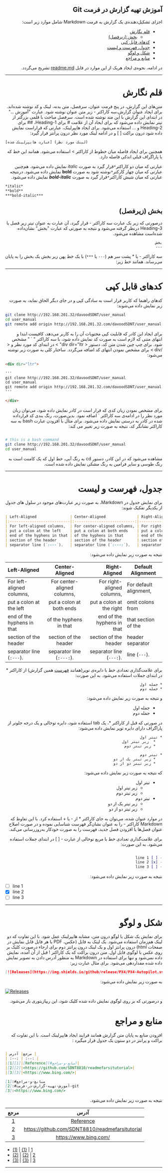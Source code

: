 <!-- markdownlint-disable MD041 MD033 -->

<div dir="rtl">

## آموزش تهیه گزارش در فرمت Git

 اجزای تشکیل‌دهنده‌ی یک گزارش به فرمت Markdown شامل موارد زیر است:

- [قلم نگارش](#قلم-نگارش)
  - [بخش (زیرفصل)](#بخش-زیرفصل)
- [کدهای قابل کپی](#کدهای-قابل-کپی)
- [جدول، فهرست و لیست](#جدول-فهرست-و-لیست)
- [شکل و لوگو](#شکل-و-لوگو)
- [منابع و مراجع](#منابع-و-مراجع)

در ادامه، نحوه‌ی ایجاد هریک از این موارد در فایل [readme.md](http://192.168.201.32/davoodSDNT/user_manual/-/blob/main/README.md) تشریح می‌گردد.

---

# قلم نگارش

متن‌های این گزارش، در پنج فرمت عنوان، سرفصل، متن بدنه، لینک و کد نوشته شده‌اند. برای ایجاد عنوان گزارش،سه کاراکتر - زیر متن عنوان نوشته شود.  عبارت "آموزش ..." در ابتدای این گزارش با این متد نوشته شده است. سرفصل مباحث با قلمی بزرگتر از تیتر نمایش داده می‌شود که برای ایجاد آن از علامت # برای Heading-1، ## برای Heading-2 و ... استفاده می‌شود.
برای ایجاد هایپرلینک، عبارتی که قرار‌است نمایش داده شود درون براکت [ ] و در ادامه لینک مورد نظر درون پرانتز قرار گیرد:

</div>

<div dir="ltr">

```[عبارت هایپرلینک شده] (لینک مورد نظر)```

</div>

<div dir="rtl">

>
همچنین برای ایجاد فاصله میان خطوط از کاراکتر > استفاده می‌شود. همانند این خط که با پاراگراف قبلی اندکی فاصله دارد.

عبارتی که میان دو کاراکتر`*`قرار گیرد به صورت *italic* نمایش داده می‌شود. هم‌چنین عبارتی که میان چهار کارکتر`*`نوشته شود به صورت **bold** نمایش داده می‌شود. درنتیجه عبارتی که میان شیش کاراکتر`*`قرار گیرد به‌ صورت ***bold-italic*** نمایش داده می‌شود.


</div>

<div dir="ltr">

```markdown
*italic*
**bold**
***bold-italic***
```

</div>

<div dir="rtl">

## بخش (زیرفصل)

درصورتی که زیر یک عبارت سه کاراکتر - قرار گیرد، آن عبارت به عنوان تیتر زیر فصل یا Heading-3 درنظر گرفته می‌شود و نتیجه به صورتی که عبارت "بخش" نشان‌داده شده‌است مشاهده‌ می‌شود.

```text
بخش
---
```

سه کاراکتر - یا * پشت سر هم (`---` یا `***`)  با یک خط پهن زیر بخش یک بخش را به پایان می‌رساند. همانند خط زیر:

---

# کدهای قابل کپی

کدهای راهنما که کاربر قرار است به سادگی کپی و در جای دیگر الحاق نماید، به صورت زیر نمایش داده می‌شوند:

</div>

<div dir="ltr">

```bash
git clone http://192.168.201.32/davoodSDNT/user_manual
cd user_manual
git remote add origin http://192.168.201.32.com/davoodSDNT/user_manual.git
```

</div>

<div dir="rtl">

برای ایجاد این کادر که قابلیت کپی محتویات آن را به کاربر می‌دهد، کافیست ابتدا و انتهای متنی که لازم است به صورت کد نمایش داده شود، با سه کاراکتر " ` " مشخص شود. برای چپ چین شدن متن کد، دستور < div dir="ltr" > در ابتدای کد مورد نظر و < /div > برای مشخص نمودن انتهای کد اضافه می‌گردد. ساختار کلی به صورت زیر نوشته می‌شود:

</div>

<div dir="ltr">

```markdown
<div dir="ltr">

'''
git clone http://192.168.201.32/davoodSDNT/user_manual
cd user_manual
git remote add origin http://192.168.201.32.com/davoodSDNT/user_manual.git
'''

</div>
```

</div>

<div dir="rtl">

برای مشخص نمودن زبان کدی که قرار است در کادر نمایش داده شود، می‌توان زبان مورد نظر را در ادامه‌ی سه کاراکتر ` اضافه نمود. بدین‌صورت، رنگ بندی کد قرارداده شده در کادر به درستی نمایش داده می‌شود. برای مثال با افزودن عبارت bash به سه کاراکتر نشانگر کد، نتیجه به صورت زیر تغییر می کند:

</div>

<div dir="ltr">

```bash

# this is a bash command
git clone http://192.168.201.32/davoodSDNT/user_manual
cd user_manual
```

</div>

<div dir="rtl">

مشاهده می‌شود که در این کادر، دستور cd به رنگ آبی، خط اول که یک کامنت است به رنگ طوسی و سایر فرامین به رنگ مشکی نمایش داده شده است.

---

# جدول، فهرست و لیست

برای نمایش جدول در Markdown، به صورت زیر عبارت‌های موجود در سلول های جدول از یکدیگر تفکیک شوند:

</div>

<div dir="ltr">

```Markdown
| Left-Aligned               | Center-Aligned              | Right-Aligned              | Default Alignment      |
|:---------------------------|:---------------------------:|---------------------------:|------------------------|
| For left-aligned columns,  | For center-aligned columns, | For right-aligned columns, | For default alignment, |
| put a colon at the left    | put a colon at both ends    | put a colon at the right   | omit colons from       |
| end of the hyphens in that | of the hyphens in that      | end of the hyphens in that | that section of the    |
| section of the header      | section of the header       | section of the header      | header separator       |
| separator line (`:---`).   | separator line (`:---:`).   | separator line (`---:`).   | line (`---`).          |
```

</div>

<div dir="rtl">

نتیجه به صورت زیر نمایش داده می‌شود:

</div>

<div dir="ltr">

| Left-Aligned               | Center-Aligned              | Right-Aligned              | Default Alignment      |
|:---------------------------|:---------------------------:|---------------------------:|------------------------|
| For left-aligned columns,  | For center-aligned columns, | For right-aligned columns, | For default alignment, |
| put a colon at the left    | put a colon at both ends    | put a colon at the right   | omit colons from       |
| end of the hyphens in that | of the hyphens in that      | end of the hyphens in that | that section of the    |
| section of the header      | section of the header       | section of the header      | header separator       |
| separator line (`:---`).   | separator line (`:---:`).   | separator line (`---:`).   | line (`---`).          |

</div>

<div dir="rtl">

برای علامت‌گذاری تعدادی خط با دایره‌ی توپر(همانند [فهرست](#آموزش-تهیه-گزارش-در-فرمت-git) همین گزارش) از کاراکتر * در ابتدای جملات استفاده می‌شود. به این صورت:

```text
* جمله اول
* جمله دوم
```

و نتیجه به صورت زیر نمایش داده می‌شود:

- جمله اول
- جمله دوم

در صورتی که قبل از کاراکتر *، یک tab استفاده شود، دایره توخالی و یک درجه جلوتر از پاراگراف دارای دایره توپر نمایش داده می‌شود:

```text
* تیتر اول
   *  زیر تیتر اول
   * زیر تیتر دوم

* تیتر دوم
   * زیر تیتر یک از دو
   * زیر تیتر دو از دو
```

که نتیجه به صورت زیر نمایش داده می‌شود:

- تیتر اول
  - زیر تیتر اول
  - زیر تیتر دوم
- تیتر دوم
  - زیر تیتر یک از دو
  - زیر تیتر دو از دو

در موارد عنوان شده، می‌توان به جای کاراکتر * از - یا + استفاده کرد. با این تفاوط که Markdown کاراکتر - را به عنوان نشان‌گر فهرست شناسایی نموده و در صورت اصلاح عنوان فصل‌ها یا افزودن فصل جدید، فهرست را به صورت خودکار به‌روزرسانی می‌کند.

برای علامت‌گذاری تعدادی خط با مربع توخالی از عبارت - [ ] در ابتدای جملات استفاده می‌شود. به این صورت:

```Markdown

- [ ] line 1
- [x] line 2
- [ ] line 3

```

نتیجه به صورت زیر نمایش داده می‌شود:

</div>

<div dir="ltr">

- [ ] line 1
- [x] line 2
- [ ] line 3

</div>

<div dir="rtl">

---

# شکل و لوگو

برای نمایش یک شکل یا لوگو درون متن، مشابه هایپرلینک عمل شود. با این تفاوت که دو لینک هم‌زمان استفاده می‌شود. یک لینک به فایل (عکس، PDF یا هر فایل قابل نمایش در صفحات html) درون پرانتز اول و یک لینک درون پرانتز دوم برای ارجاء درصورت کلیک بر روی عکس یا لوگوی فایل اول. متن درون براکت که یک کاراکتر ! قبل از آن آمده، نمایش داده نمی‌شود و تنها برای استفاده در Markdown  به منظور آدرس دادن به تصویر نمایش داده شده مقداردهی می‌شود. برای مثال عبارت زیر:

</div>

<div dir="ltr">

```markdown
[![Releases](https://img.shields.io/github/release/PX4/PX4-Autopilot.svg)](https://github.com/SDNT8810/readmefarsitutorial)
```

</div>

<div dir="rtl">

به صورت زیر نمایش داده می‌شود:

</div>

<div dir="ltr">

[![Releases](https://img.shields.io/npm/l/markdownlint.svg)](https://github.com/SDNT8810/readmefarsitutorial)

</div>

<div dir="rtl">

و درصورتی که بر روی لوگوی نمایش داده شده کلیک شود، این ریپازیتوری باز می‌شود.

# منابع و مراجع

افزودن منابع به پایان متن گزارش همانند فرایند ایجاد هایپرلینک است. با این تفاوت که براکت و پرانتز در دو ستون یک جدول قرار میگیرد :

</div>

<div dir="ltr">

```Markdown

| مرجع| آدرس |
| :--: | :--: |
|[1][1]|[Reference](#منابع-و-مراجع)|
|[2][2]|<https://github.com/SDNT8810/readmefarsitutorial>|
|[3][3]|<https://www.bing.com/>|

[1]:#منابع-و-مراجع
[2]:#آموزش-تهیه-گزارش-در-فرمت-git
[3]:<https://www.bing.com/>

```

</div>

<div dir="rtl">

نتیجه به صورت زیر نمایش داده می‌شود.

</div>

<div dir="ltr">

| مرجع| آدرس |
| :--: | :--: |
|[1][1]|[Reference](#منابع-و-مراجع)|
|[2][2]|<https://github.com/SDNT8810/readmefarsitutorial>|
|[3][3]|<https://www.bing.com/>|

[1]:#منابع-و-مراجع
[2]:#آموزش-تهیه-گزارش-در-فرمت-git
[3]:<https://www.bing.com/>

- [(1)][1] | [{1}][1] | [1]
- [(2)][2] | [{2}][2] | [2]
- [(3)][3] | [{3}][3] | [3]

</div>

---
